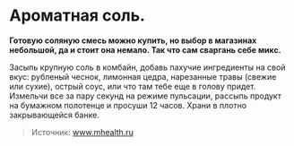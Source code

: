 # Ароматная соль.
**Готовую соляную смесь можно купить, но выбор в магазинах небольшой, да и стоит она немало. Так что сам сваргань себе микс.**

Засыпь крупную соль в комбайн, добавь пахучие ингредиенты на свой вкус: рубленый чес­нок, лимонная цедра, нарезанные травы (свежие или сухие), острый соус, или что там тебе еще в голову придет. Измельчи все за пару секунд на режиме пульсации, рассыпь продукт на бумажном полотенце и просуши 12 часов. Храни в плотно закрывающейся банке.

> Источник: www.mhealth.ru
